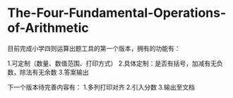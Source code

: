 # The-Four-Fundamental-Operations-of-Arithmetic
目前完成小学四则运算出题工具的第一个版本，拥有的功能有：
  
  1.可定制（数量、数值范围、打印方式）
  2.具体定制：是否有括号，加减有无负数，除法有无余数
  3.答案输出
  
下一个版本待完善内容有：
  1.多列打印对齐
  2.引入分数
  3.输出至文档
